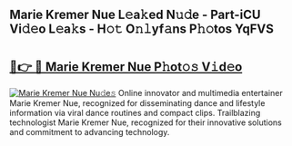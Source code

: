 ## Marie Kremer Nue L𝚎a𝚔ed N𝚞𝚍e - Part-iCU Vi𝚍𝚎o L𝚎a𝚔s - H𝚘𝚝 O𝚗𝚕yf𝚊ns P𝚑𝚘tos YqFVS

# <h2><a href="http://kf806p.oniu.top/?m=Marie+Kremer+Nue">🔗👉 🔴 Marie Kremer Nue P𝚑ot𝚘𝚜 V𝚒d𝚎o</a></h2>

[![Marie Kremer Nue Nu𝚍e𝚜](https://i.imgur.com/0qMVB7G.gif)](http://kf806p.oniu.top/?m=Marie+Kremer+Nue)
Online innovator and multimedia entertainer Marie Kremer Nue, recognized for disseminating dance and lifestyle information via viral dance routines and compact clips. Trailblazing technologist Marie Kremer Nue, recognized for their innovative solutions and commitment to advancing technology.  
